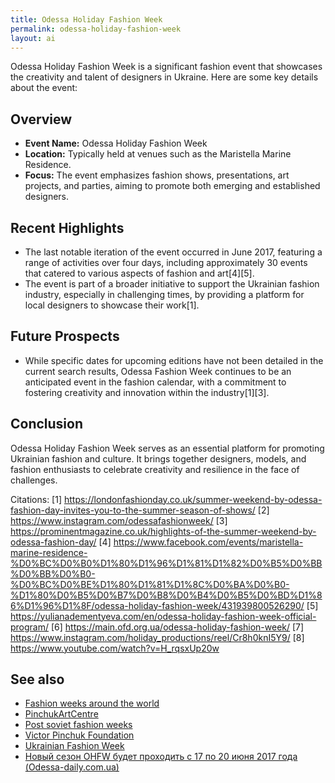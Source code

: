 ```yaml
---
title: Odessa Holiday Fashion Week
permalink: odessa-holiday-fashion-week
layout: ai
---
```


Odessa Holiday Fashion Week is a significant fashion event that showcases the creativity and talent of designers in Ukraine. Here are some key details about the event:

## Overview
- **Event Name:** Odessa Holiday Fashion Week
- **Location:** Typically held at venues such as the Maristella Marine Residence.
- **Focus:** The event emphasizes fashion shows, presentations, art projects, and parties, aiming to promote both emerging and established designers.

## Recent Highlights
- The last notable iteration of the event occurred in June 2017, featuring a range of activities over four days, including approximately 30 events that catered to various aspects of fashion and art[4][5].
- The event is part of a broader initiative to support the Ukrainian fashion industry, especially in challenging times, by providing a platform for local designers to showcase their work[1].

## Future Prospects
- While specific dates for upcoming editions have not been detailed in the current search results, Odessa Fashion Week continues to be an anticipated event in the fashion calendar, with a commitment to fostering creativity and innovation within the industry[1][3].

## Conclusion
Odessa Holiday Fashion Week serves as an essential platform for promoting Ukrainian fashion and culture. It brings together designers, models, and fashion enthusiasts to celebrate creativity and resilience in the face of challenges.

Citations:
[1] https://londonfashionday.co.uk/summer-weekend-by-odessa-fashion-day-invites-you-to-the-summer-season-of-shows/
[2] https://www.instagram.com/odessafashionweek/
[3] https://prominentmagazine.co.uk/highlights-of-the-summer-weekend-by-odessa-fashion-day/
[4] https://www.facebook.com/events/maristella-marine-residence-%D0%BC%D0%B0%D1%80%D1%96%D1%81%D1%82%D0%B5%D0%BB%D0%BB%D0%B0-%D0%BC%D0%BE%D1%80%D1%81%D1%8C%D0%BA%D0%B0-%D1%80%D0%B5%D0%B7%D0%B8%D0%B4%D0%B5%D0%BD%D1%86%D1%96%D1%8F/odessa-holiday-fashion-week/431939800526290/
[5] https://yulianadementyeva.com/en/odessa-holiday-fashion-week-official-program/
[6] https://main.ofd.org.ua/odessa-holiday-fashion-week/
[7] https://www.instagram.com/holiday_productions/reel/Cr8h0knI5Y9/
[8] https://www.youtube.com/watch?v=H_rqsxUp20w

## See also

+ [Fashion weeks around the world](fashion-weeks-around-the-world)
+ [PinchukArtCentre](pinchukartcentre)
+ [Post soviet fashion weeks](post-soviet-fashion-weeks)
+ [Victor Pinchuk Foundation](victor-pinchuk-foundation)
+ [Ukrainian Fashion Week](ukrainian-fashion-week)
+ [Новый сезон OHFW будет проходить с 17 по 20 июня 2017 года (Odessa-daily.com.ua)](http://odessa-daily.com.ua/news/odessa-holiday-fashion-week-2017-id90432.html)
